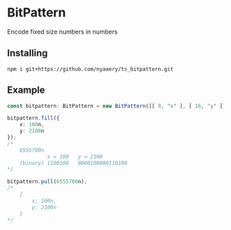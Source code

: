 # BitPattern

Encode fixed size numbers in numbers

## Installing

```
npm i git+https://github.com/nyaaery/ts_bitpattern.git
```

## Example

```ts
const bitpattern: BitPattern = new BitPattern([[ 8, "x" ], [ 16, "y" ]]);

bitpattern.fill({
    x: 100n,
    y: 2100n
});
/*
    6555700n
             x = 100   y = 2100
    (binary) 1100100   0000100000110100
*/

bitpattern.pull(6555700n);
/*
    {
        x: 100n,
        y: 2100n
    }
*/
```